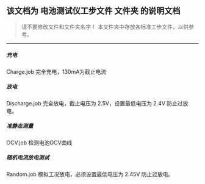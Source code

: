 ## 该文档为 电池测试仪工步文件 文件夹 的说明文档
>请不要修改文件和文件夹名字！
> 本文件夹中存放各标准工步文件，以供参考。

***
##### 充电
Charge.job 完全充电，130mA为截止电流
##### 放电
Discharge.job 完全放电，截止电压为 2.5V，设置最低电压为 2.4V 防止过放电。
##### 准静态测量
OCV.job 检测电池OCV曲线
##### 随机电流放电测试
Random.job 模拟工况放电，必须设置最低电压为 2.45V 防止过放电。
